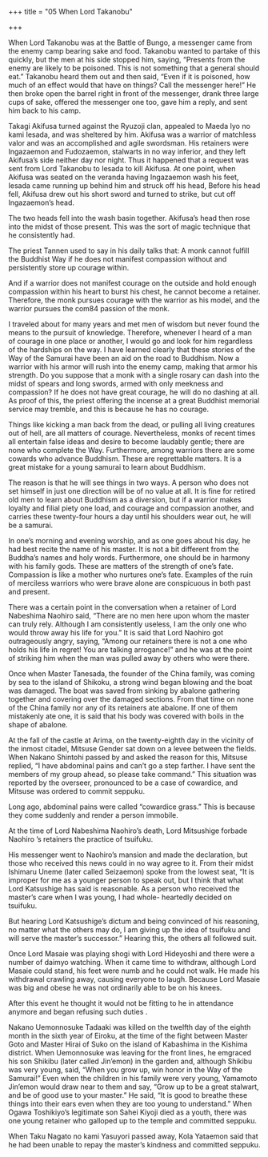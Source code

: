 +++
title = "05 When Lord Takanobu"

+++

When Lord Takanobu was at the Battle of Bungo, a messenger came from the enemy camp bearing sake and food. Takanobu wanted to partake of this quickly, but the men at his side stopped him, saying, “Presents from the enemy are likely to be poisoned. This is not something that a general should eat.” Takanobu heard them out and then said, “Even if it is poisoned, how much of an effect would that have on things? Call the messenger here!” He then broke open the barrel right in front of the messenger, drank three large cups of sake, offered the messenger one too, gave him a reply, and sent him back to his camp.

Takagi Akifusa turned against the Ryuzoji clan, appealed to Maeda Iyo no kami Iesada, and was sheltered by him. Akifusa was a warrior of matchless valor and was an accomplished and agile swordsman. His retainers were Ingazaemon and Fudozaemon, stalwarts in no way inferior, and they left Akifusa’s side neither day nor night. Thus it happened that a request was sent from Lord Takanobu to Iesada to kill Akifusa. At one point, when Akifusa was seated on the veranda having Ingazaemon wash his feet, Iesada came running up behind him and struck off his head, Before his head fell, Akifusa drew out his short sword and turned to strike, but cut off Ingazaemon’s head.

The two heads fell into the wash basin together. Akifusa’s head then rose into the midst of those present. This was the sort of magic technique that he consistently had.

The priest Tannen used to say in his daily talks that: A monk cannot fulfill the Buddhist Way if he does not manifest compassion without and persistently store up courage within.

And if a warrior does not manifest courage on the outside and hold enough compassion within his heart to burst his chest, he cannot become a retainer. Therefore, the monk pursues courage with the warrior as his model, and the warrior pursues the com84 passion of the monk.

I traveled about for many years and met men of wisdom but never found the means to the pursuit of knowledge. Therefore, whenever I heard of a man of courage in one place or another, I would go and look for him regardless of the hardships on the way. I have learned clearly that these stories of the Way of the Samurai have been an aid on the road to Buddhism. Now a warrior with his armor will rush into the enemy camp, making that armor his strength. Do you suppose that a monk with a single rosary can dash into the midst of spears and long swords, armed with only meekness and compassion? If he does not have great courage, he will do no dashing at all. As proof of this, the priest offering the incense at a great Buddhist memorial service may tremble, and this is because he has no courage.

Things like kicking a man back from the dead, or pulling all living creatures out of hell, are all matters of courage. Nevertheless, monks of recent times all entertain false ideas and desire to become laudably gentle; there are none who complete the Way. Furthermore, among warriors there are some cowards who advance Buddhism. These are regrettable matters. It is a great mistake for a young samurai to learn about Buddhism.

The reason is that he will see things in two ways. A person who does not set himself in just one direction will be of no value at all. It is fine for retired old men to learn about Buddhism as a diversion, but if a warrior makes loyalty and filial piety one load, and courage and compassion another, and carries these twenty-four hours a day until his shoulders wear out, he will be a samurai.

In one’s morning and evening worship, and as one goes about his day, he had best recite the name of his master. It is not a bit different from the Buddha’s names and holy words. Furthermore, one should be in harmony with his family gods. These are matters of the strength of one’s fate. Compassion is like a mother who nurtures one’s fate. Examples of the ruin of merciless warriors who were brave alone are conspicuous in both past and present.

There was a certain point in the conversation when a retainer of Lord Nabeshima Naohiro said, “There are no men here upon whom the master can truly rely. Although I am consistently useless, I am the only one who would throw away his life for you.” It is said that Lord Naohiro got outrageously angry, saying, “Among our retainers there is not a one who holds his life in regret! You are talking arrogance!” and he was at the point of striking him when the man was pulled away by others who were there.

Once when Master Tanesada, the founder of the China family, was coming by sea to the island of Shikoku, a strong wind began blowing and the boat was damaged. The boat was saved from sinking by abalone gathering together and covering over the damaged sections. From that time on none of the China family nor any of its retainers ate abalone. If one of them mistakenly ate one, it is said that his body was covered with boils in the shape of abalone.

At the fall of the castle at Arima, on the twenty-eighth day in the vicinity of the inmost citadel, Mitsuse Gender sat down on a levee between the fields. When Nakano Shintohi passed by and asked the reason for this, Mitsuse replied, “I have abdominal pains and can’t go a step farther. I have sent the members of my group ahead, so please take command.” This situation was reported by the overseer, pronounced to be a case of cowardice, and Mitsuse was ordered to commit seppuku.

Long ago, abdominal pains were called “cowardice grass.” This is because they come suddenly and render a person immobile.

At the time of Lord Nabeshima Naohiro’s death, Lord Mitsushige forbade Naohiro ’s retainers the practice of tsuifuku.

His messenger went to Naohiro’s mansion and made the declaration, but those who received this news could in no way agree to it. From their midst Ishimaru Uneme (later called Seizaemon) spoke from the lowest seat, “It is improper for me as a younger person to speak out, but I think that what Lord Katsushige has said is reasonable. As a person who received the master’s care when I was young, I had whole- heartedly decided on tsuifuku.

But hearing Lord Katsushige’s dictum and being convinced of his reasoning, no matter what the others may do, I am giving up the idea of tsuifuku and will serve the master’s successor.” Hearing this, the others all followed suit.

Once Lord Masaie was playing shogi with Lord Hideyoshi and there were a number of daimyo watching. When it came time to withdraw, although Lord Masaie could stand, his feet were numb and he could not walk. He made his withdrawal crawling away, causing everyone to laugh. Because Lord Masaie was big and obese he was not ordinarily able to be on his knees.

After this event he thought it would not be fitting to he in attendance anymore and began refusing such duties .

Nakano Uemonnosuke Tadaaki was killed on the twelfth day of the eighth month in the sixth year of Eiroku, at the time of the fight between Master Goto and Master Hirai of Suko on the island of Kabashima in the Kishima district. When Uemonnosuke was leaving for the front lines, he emgraced his son Shikibu (later called Jin’emon) in the garden and, although Shikibu was very young, said, “When you grow up, win honor in the Way of the Samurai!” Even when the children in his family were very young, Yamamoto Jin’emon would draw near to them and say, “Grow up to be a great stalwart, and be of good use to your master.” He said, “It is good to breathe these things into their ears even when they are too young to understand.” When Ogawa Toshikiyo’s legitimate son Sahei Kiyoji died as a youth, there was one young retainer who galloped up to the temple and committed seppuku.

When Taku Nagato no kami Yasuyori passed away, Kola Yataemon said that he had been unable to repay the master’s kindness and committed seppuku.